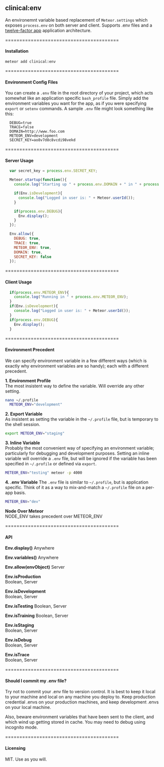 clinical:env
-----------------

An environemnt variable based replacement of ``Meteor.settings`` which exposes ``process.env`` on both server and client.  Supports .env files and a [twelve-factor app](http://www.12factor.net/) application architecture.


========================================
#### Installation

``meteor add clinical:env``


========================================
#### Environment Config Files  

You can create a `.env` file in the root directory of your project, which acts somewhat like an application specific ``bash_profile`` file.  Simply add the environment variables you want for the app, as if you were specifying ``export`` or ``setenv`` commands. A sample ``.env`` file might look something like this:

```
  DEBUG=true
  TRACE=false
  DOMAIN=http://www.foo.com
  METEOR_ENV=development
  SECRET_KEY=ao8v7d8c8vcdi98vekd
```


========================================
#### Server Usage



```javascript
  var secret_key = process.env.SECRET_KEY;  

  Meteor.startup(function(){
    console.log("Starting up " + process.env.DOMAIN + " in " + process.env.METEOR_ENV);

    if(Env.isDevelopment){
      console.log("Logged in user is: " + Meteor.userId());
    }

    if(process.env.DEBUG){
      Env.display();
    }
  });
```

```javascript
  Env.allow({
    DEBUG: true,
    TRACE: true,
    METEOR_ENV: true,
    DOMAIN: true,
    SECRET_KEY: false
  });
```

========================================
#### Client Usage

```javascript
  if(process.env.METEOR_ENV){
    console.log("Running in " + process.env.METEOR_ENV);
  }
  if(Env.isDevelopment){
    console.log("Logged in user is: " + Meteor.userId());
  }
  if(process.env.DEBUG){
    Env.display();
  }
```


========================================
#### Environment Precedent  

We can specify environment variable in a few different ways (which is exactly why environment variables are so handy); each with a different precedent.  

**1.  Environment Profile**  
The most insistent way to define the variable.  Will override any other setting.
````bash
nano ~/.profile
  METEOR_ENV="development"
````

**2.  Export Variable**  
As insistent as setting the variable in the ``~/.profile`` file, but is temporary to the shell session.  
````bash
export METEOR_ENV="staging"
````

**3.  Inline Variable**  
Probably the most convenient way of specifying an environment variable; particularly for debugging and development purposes.  Setting an inline variable will override a ``.env`` file, but will be ignored if the variable has been specified in ``~/.profile`` or defined via ``export``.
````bash
METEOR_ENV="testing" meteor -p 4000
````

**4.  .env Variable**
The ``.env`` file is similar to ``~/.profile``, but is application specific.  Think of it as a way to mix-and-match a ``~/.profile`` file on a per-app basis.  
````bash
METEOR_ENV="dev"
````

**Node Over Meteor**  
NODE_ENV takes precedent over METEOR_ENV  


========================================
#### API


**Env.display()**
Anywhere

**Env.variables()**
Anywhere

**Env.allow(envObject)**
Server

**Env.isProduction**  
Boolean, Server  

**Env.isDevelopment**  
Boolean, Server  

**Env.isTesting**
Boolean, Server  

**Env.isTraining**
Boolean, Server

**Env.isStaging**  
Boolean, Server

**Env.isDebug**  
Boolean, Server

**Env.isTrace**  
Boolean, Server


========================================
#### Should I commit my .env file?  

Try not to commit your .env file to version control. It is best to keep it local to your machine and local on any machine you deploy to. Keep production credential .envs on your production machines, and keep development .envs on your local machine.

Also, beware environment variables that have been sent to the client, and which wind up getting stored in cache.  You may need to debug using incognito mode.

========================================
#### Licensing  

MIT.  Use as you will.
